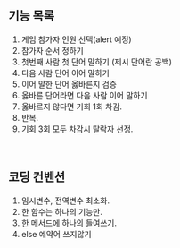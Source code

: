 ## 기능 목록

1. 게임 참가자 인원 선택(alert 예정)
2. 참가자 순서 정하기
3. 첫번째 사람 첫 단어 말하기 (제시 단어란 공백)
4. 다음 사람 단어 이어 말하기
5. 이어 말한 단어 옳바른지 검증
6. 옳바른 단어라면 다음 사람 이어 말하기
7. 옳바르지 않다면 기회 1회 차감.
8. 반복.
9. 기회 3회 모두 차감시 탈락자 선정.


<br>

## 코딩 컨벤션
1. 임시변수, 전역변수 최소화.
2. 한 함수는 하나의 기능만.
3. 한 메서드에 하나의 들여쓰기.
4. else 예약어 쓰지않기
